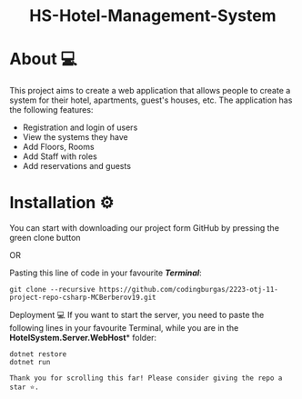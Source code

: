 <div align = "center"> <h1 align="center">HS-Hotel-Management-System</h1></div>

# About 💻 
This project aims to create a web application that allows people to create a system for their hotel, apartments, guest's houses, etc. The application has the following features:

 - Registration and login of users
 - View the systems they have
 - Add Floors, Rooms
 - Add Staff with roles
 - Add reservations and guests

# Installation ⚙ 
You can start with downloading our project form GitHub by pressing the green clone button

OR

Pasting this line of code in your favourite ***Terminal***:

```
git clone --recursive https://github.com/codingburgas/2223-otj-11-project-repo-csharp-MCBerberov19.git
```
  
Deployment 💻
If you want to start the server, you need to paste the following lines in your favourite Terminal, while you are in the **HotelSystem.Server.WebHost*** folder:
```
dotnet restore
dotnet run
```

```
Thank you for scrolling this far! Please consider giving the repo a star ⭐.
```
